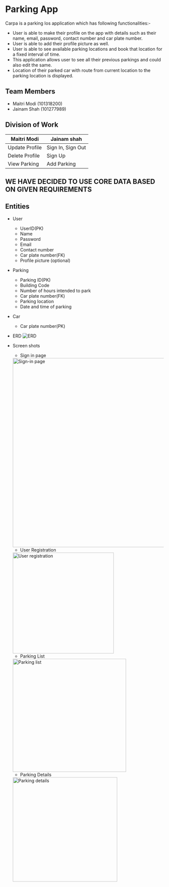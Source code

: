 # Parking App
Carpa is a parking Ios application which has following functionalities:-
- User is able to make their profile on the app with details such as their name, email, password, contact number and car plate number.
- User is able to add their profile picture as well.
- User is able to see available parking locations and book that location for a fixed interval of time.
- This application allows user to see all their previous parkings and could also edit the same.
- Location of their parked car with route from current location to the parking location is displayed.

## Team Members
- Maitri Modi (101318200)
- Jainam Shah (101277989)

## Division of Work

Maitri Modi | Jainam shah
------------|------------
Update Profile | Sign In, Sign Out
Delete Profile | Sign Up
View Parking | Add Parking 



## WE HAVE DECIDED TO USE CORE DATA BASED ON GIVEN REQUIREMENTS 


## Entities
- User
  - UserID(PK)
  - Name
  - Password
  - Email
  - Contact number
  - Car plate number(FK)
  - Profile picture (optional)

- Parking
  - Parking ID(PK)
  - Building Code
  - Number of hours intended to park
  - Car plate number(FK)
  - Parking location
  - Date and time of parking

- Car
  - Car plate number(PK)


- ERD
![ERD](https://user-images.githubusercontent.com/32859295/118658880-6e9e8b80-b80a-11eb-8ba6-bb08a501cdc6.png)

- Screen shots
  - Sign in page
  <img width="602" alt="Sign-in page" src="https://user-images.githubusercontent.com/38577874/118697214-afa79780-b82c-11eb-821e-39e6db8a2873.png">

  - User Registration
  <img width="321" alt="User registration" src="https://user-images.githubusercontent.com/38577874/118697259-bc2bf000-b82c-11eb-8363-f4872d4f3726.png">

  - Parking List
  <img width="360" alt="Parking list" src="https://user-images.githubusercontent.com/38577874/118697283-c3eb9480-b82c-11eb-821f-94c3d754162b.png">

  - Parking Details
  <img width="332" alt="Parking details" src="https://user-images.githubusercontent.com/38577874/118697314-cb12a280-b82c-11eb-8cfd-b234a3ac8caa.png">




